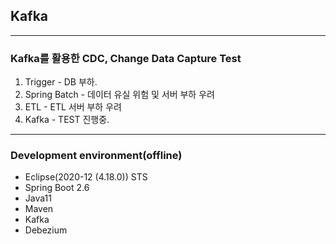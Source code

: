 ## Kafka

--------------------
### Kafka를 활용한 CDC, Change Data Capture Test
  1. Trigger - DB 부하.
  2. Spring Batch - 데이터 유실 위험 및 서버 부하 우려
  3. ETL - ETL 서버 부하 우려
  4. Kafka - TEST 진행중.

--------------------
### Development environment(offline)
  - Eclipse(2020-12 (4.18.0)) STS
  - Spring Boot 2.6
  - Java11
  - Maven
  - Kafka
  - Debezium

  
